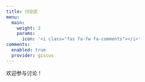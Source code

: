 ```yaml
---
title: 讨论区
menu:
  main:
    weight: 3
    params:
      icon: '<i class="fas fa-fw fa-comments"></i>'
comments:
  enabled: true
  provider: giscus
---
```


欢迎参与讨论！
